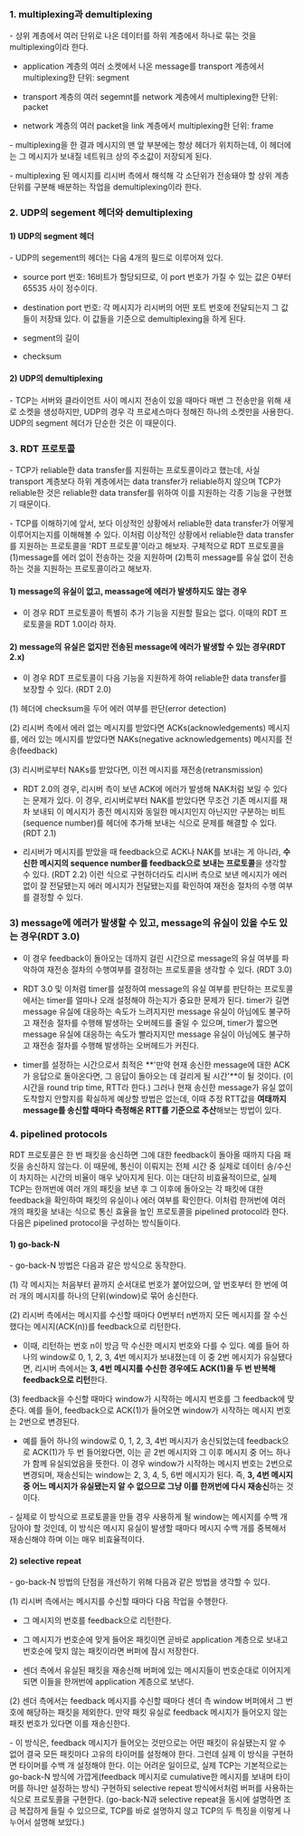 ### 1. multiplexing과 demultiplexing

\- 상위 계층에서 여러 단위로 나온 데이터를 하위 계층에서 하나로 묶는 것을 multiplexing이라 한다. 

- application 계층의 여러 소켓에서 나온 message를 transport 계층에서 multiplexing한 단위: segment

- transport 계층의 여러 segemnt를 network 계층에서 multiplexing한 단위: packet

- network 계층의 여러 packet을 link 계층에서 multiplexing한 단위: frame

\- multiplexing을 한 결과 메시지의 맨 앞 부분에는 항상 헤더가 위치하는데, 이 헤더에는 그 메시지가 보내질 네트워크 상의 주소값이 저장되게 된다.

\- multiplexing 된 메시지를 리시버 측에서 해석해 각 소단위가 전송돼야 할 상위 계층 단위를 구분해 배분하는 작업을 demultiplexing이라 한다.

### 2. UDP의 segement 헤더와 demultiplexing

#### 1) UDP의 segment 헤더

\- UDP의 segement의 헤더는 다음 4개의 필드로 이루어져 있다.

- source port 번호: 16비트가 할당되므로, 이 port 번호가 가질 수 있는 값은 0부터 65535 사이 정수이다.

- destination port 번호: 각 메시지가 리시버의 어떤 포트 번호에 전달되는지 그 값들이 저장돼 있다. 이 값들을 기준으로 demultiplexing을 하게 된다.

- segment의 길이

- checksum


#### 2) UDP의 demultiplexing

\- TCP는 서버와 클라이언트 사이 메시지 전송이 있을 때마다 매번 그 전송만을 위해 새로 소켓을 생성하지만, UDP의 경우 각 프로세스마다 정해진 하나의 소켓만을 사용한다. UDP의 segment 헤더가 단순한 것은 이 때문이다.


### 3. RDT 프로토콜

\- TCP가 reliable한 data transfer를 지원하는 프로토콜이라고 했는데, 사실 transport 계층보다 하위 계층에서는 data transfer가 reliable하지 않으며 TCP가 reliable한 것은 reliable한 data transfer를 위하여 이를 지원하는 각종 기능을 구현했기 때문이다.

\- TCP를 이해하기에 앞서, 보다 이상적인 상황에서 reliable한 data transfer가 어떻게 이루어지는지를 이해해볼 수 있다. 이처럼 이상적인 상황에서 reliable한 data transfer를 지원하는 프로토콜을 'RDT 프로토콜'이라고 해보자. 구체적으로 RDT 프로토콜을 (1)message를 에러 없이 전송하는 것을 지원하며 (2)특히 message를 유실 없이 전송하는 것을 지원하는 프로토콜이라고 해보자.

#### 1) message의 유실이 없고, meassage에 에러가 발생하지도 않는 경우

- 이 경우 RDT 프로토콜이 특별히 추가 기능을 지원할 필요는 없다. 이때의 RDT 프로토콜을 RDT 1.0이라 하자.


#### 2) message의 유실은 없지만 전송된 message에 에러가 발생할 수 있는 경우(RDT 2.x)

- 이 경우 RDT 프로토콜이 다음 기능을 지원하게 하여 reliable한 data transfer를 보장할 수 있다. (RDT 2.0)

(1) 헤더에 checksum을 두어 에러 여부를 판단(error detection)

(2) 리시버 측에서 에러 없는 메시지를 받았다면 ACKs(acknowledgements) 메시지를, 에러 있는 메시지를 받았다면 NAKs(negative acknowledgements) 메시지를 전송(feedback)

(3) 리시버로부터 NAKs를 받았다면, 이전 메시지를 재전송(retransmission)


- RDT 2.0의 경우, 리시버 측이 보낸 ACK에 에러가 발생해 NAK처럼 보일 수 있다는 문제가 있다. 이 경우, 리시버로부터 NAK를 받았다면 무조건 기존 메시지를 재차 보내되 이 메시지가 종전 메시지와 동일한 메시지인지 아닌지만 구분하는 비트(sequence number)를 헤더에 추가해 보내는 식으로 문제를 해결할 수 있다. (RDT 2.1)

- 리시버가 메시지를 받았을 때 feedback으로 ACK나 NAK를 보내는 게 아니라, **수신한 메시지의 sequence number를 feedback으로 보내는 프로토콜**을 생각할 수 있다. (RDT 2.2) 이런 식으로 구현하더라도 리시버 측으로 보낸 메시지가 에러 없이 잘 전달됐는지 에러 메시지가 전달됐는지를 확인하여 재전송 절차의 수행 여부를 결정할 수 있다.


### 3) message에 에러가 발생할 수 있고, message의 유실이 있을 수도 있는 경우(RDT 3.0)

- 이 경우 feedback이 돌아오는 데까지 걸린 시간으로 message의 유실 여부를 파악하여 재전송 절차의 수행여부를 결정하는 프로토콜을 생각할 수 있다. (RDT 3.0) 

- RDT 3.0 및 이처럼 timer를 설정하여 message의 유실 여부를 판단하는 프로토콜에서는 timer를 얼마나 오래 설정해야 하는지가 중요한 문제가 된다. timer가 길면 message 유실에 대응하는 속도가 느려지지만 message 유실이 아님에도 불구하고 재전송 절차를 수행해 발생하는 오버헤드를 줄일 수 있으며, timer가 짧으면 message 유실에 대응하는 속도가 빨라지지만 message 유실이 아님에도 불구하고 재전송 절차를 수행해 발생하는 오버헤드가 커진다.

- timer를 설정하는 시간으로서 최적은 **'만약 현재 송신한 message에 대한 ACK가 응답으로 돌아온다면, 그 응답이 돌아오는 데 걸리게 될 시간'**이 될 것이다. (이 시간을 round trip time, RTT라 한다.) 그러나 현재 송신한 message가 유실 없이 도착할지 안할지를 확실하게 예상할 방법은 없는데, 이때 추정 RTT값을 **여태까지 message를 송신할 때마다 측정해온 RTT를 기준으로 추산**해보는 방법이 있다.




### 4. pipelined protocols

RDT 프로토콜은 한 번 패킷을 송신하면 그에 대한 feedback이 돌아올 때까지 다음 패킷을 송신하지 않는다. 이 때문에, 통신이 이뤄지는 전체 시간 중 실제로 데이터 송/수신이 차지하는 시간의 비율이 매우 낮아지게 된다. 이는 대단히 비효율적이므로, 실제 TCP는 한꺼번에 여러 개의 패킷을 보낸 후 그 이후에 돌아오는 각 패킷에 대한 feedback을 확인하여 패킷의 유실이나 에러 여부를 확인한다. 이처럼 한꺼번에 여러 개의 패킷을 보내는 식으로 통신 효율을 높인 프로토콜을 pipelined protocol라 한다. 다음은 pipelined protocol을 구성하는 방식들이다.

#### 1) go-back-N

\- go-back-N 방법은 다음과 같은 방식으로 동작한다.

(1) 각 메시지는 처음부터 끝까지 순서대로 번호가 붙어있으며, 앞 번호부터 한 번에 여러 개의 메시지를 하나의 단위(window)로 묶어 송신한다.

(2) 리시버 측에서는 메시지를 수신할 때마다 0번부터 n번까지 모든 메시지를 잘 수신했다는 메시지(ACK(n))를 feedback으로 리턴한다. 

- 이때, 리턴하는 번호 n이 방금 막 수신한 메시지 번호와 다를 수 있다. 예를 들어 하나의 window로 0, 1, 2, 3, 4번 메시지가 보내졌는데 이 중 2번 메시지가 유실됐다면, 리시버 측에서는 **3, 4번 메시지를 수신한 경우에도 ACK(1)을 두 번 반복해 feedback으로 리턴**한다.

(3) feedback을 수신할 때마다 window가 시작하는 메시지 번호를 그 feedback에 맞춘다. 예를 들어, feedback으로 ACK(1)가 들어오면 window가 시작하는 메시지 번호는 2번으로 변경된다.

- 예를 들어 하나의 window로 0, 1, 2, 3, 4번 메시지가 송신되었는데 feedback으로 ACK(1)가 두 번 들어왔다면, 이는 곧 2번 메시지와 그 이후 메시지 중 어느 하나가 함께 유실되었음을 뜻한다. 이 경우 window가 시작하는 메시지 번호는 2번으로 변경되며, 재송신되는 window는 2, 3, 4, 5, 6번 메시지가 된다. 즉, **3, 4번 메시지 중 어느 메시지가 유실됐는지 알 수 없으므로 그냥 이를 한꺼번에 다시 재송신**하는 것이다.


\- 실제로 이 방식으로 프로토콜을 만들 경우 사용하게 될 window는 메시지를 수백 개 담아야 할 것인데, 이 방식은 메시지 유실이 발생할 때마다 메시지 수백 개를 중복해서 재송신해야 하며 이는 매우 비효율적이다.


#### 2) selective repeat

\- go-back-N 방법의 단점을 개선하기 위해 다음과 같은 방법을 생각할 수 있다.

(1) 리시버 측에서는 메시지를 수신할 때마다 다음 작업을 수행한다.

- 그 메시지의 번호를 feedback으로 리턴한다.

- 그 메시지가 번호순에 맞게 들어온 패킷이면 곧바로 application 계층으로 보내고 번호순에 맞지 않는 패킷이라면 버퍼에 잠시 저장한다. 

- 센더 측에서 유실된 패킷을 재송신해 버퍼에 있는 메시지들이 번호순대로 이어지게 되면 이들을 한꺼번에 application 계층으로 보낸다.

(2) 센더 측에서는 feedback 메시지를 수신할 때마다 센더 측 window 버퍼에서 그 번호에 해당하는 패킷을 제외한다. 만약 패킷 유실로 feedback 메시지가 들어오지 않는 패킷 번호가 있다면 이를 재송신한다.


\- 이 방식은, feedback 메시지가 들어오는 것만으로는 어떤 패킷이 유실됐는지 알 수 없어 결국 모든 패킷마다 고유의 타이머를 설정해야 한다. 그런데 실제 이 방식을 구현하면 타이머를 수백 개 설정해야 한다. 이는 어려운 일이므로, 실제 TCP는 기본적으로는 go-back-N 방식에 가깝게(feedback 메시지로 cumulative한 메시지를 보내며 타이머를 하나만 설정하는 방식) 구현하되 selective repeat 방식에서처럼 버퍼를 사용하는 식으로 프로토콜을 구현한다. (go-back-N과 selective repeat을 동시에 설명하면 조금 복잡하게 들릴 수 있으므로, TCP를 바로 설명하지 않고 TCP의 두 특징을 이렇게 나누어서 설명해 보았다.)
